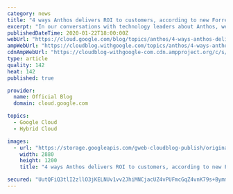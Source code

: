 ```yaml
---
category: news
title: "4 ways Anthos delivers ROI to customers, according to new Forrester Consulting Study"
excerpt: "In our conversations with technology leaders about Anthos, we quickly get into the strategic questions about long term transformation and selection of the right technology architectures. At the heart of those discussions is an exploration of the potential economic value to their organization. So we commissioned"
publishedDateTime: 2020-01-22T18:00:00Z
webUrl: "https://cloud.google.com/blog/topics/anthos/4-ways-anthos-delivers-roi-to-customers/"
ampWebUrl: "https://cloudblog.withgoogle.com/topics/anthos/4-ways-anthos-delivers-roi-to-customers/amp/"
cdnAmpWebUrl: "https://cloudblog-withgoogle-com.cdn.ampproject.org/c/s/cloudblog.withgoogle.com/topics/anthos/4-ways-anthos-delivers-roi-to-customers/amp/"
type: article
quality: 142
heat: 142
published: true

provider:
  name: Official Blog
  domain: cloud.google.com

topics:
  - Google Cloud
  - Hybrid Cloud

images:
  - url: "https://storage.googleapis.com/gweb-cloudblog-publish/original_images/Google_Cloud_Anthos_A.jpg"
    width: 2880
    height: 1200
    title: "4 ways Anthos delivers ROI to customers, according to new Forrester Consulting Study"

secured: "UutQFiQ3tlI2zllO3jKELNUv1vv2JhiMNCjacUZ4vPUFmcGqZ4vnK79s+BymmSgyL/Mn7RKxf7wrViVw6ZXxTWj4S3e9q3EVGrVLcoSnsc62mkk1n3GiCqy6oc6TrkJED9Vli9DHD1V4A+ZAmFEPAPI6t1CrOZp5MdZnfEUw9LkL6VTFd6IabtHU0ZjvrcEYlbp29H3IsyqHBCsq6YHd+Id1IS7tpW8nxZAABBVs7ULLCYnYuaTCGHhHBcD6Cfe5xxwhQiUwNeCNh8TgfH4PHcIePlKml1PVHKP6Ck1qvxjrDOBxm+BbaYSy7oONbrsfiAxT/ffIC2DKLwq9BsyQUA==;TPzvO+KNMlpCaTQB4jN3AQ=="
---
```


